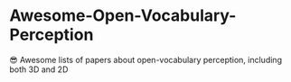 # Awesome-Open-Vocabulary-Perception
😎 Awesome lists of papers about open-vocabulary perception, including both 3D and 2D
